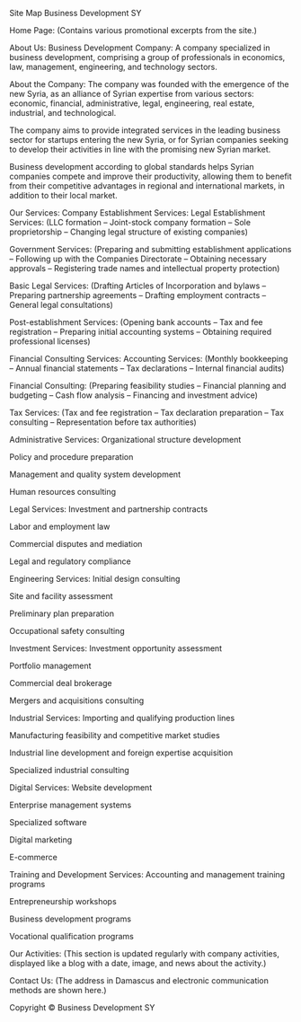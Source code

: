 Site Map
Business Development SY

Home Page:
(Contains various promotional excerpts from the site.)

About Us:
Business Development Company: A company specialized in business development, comprising a group of professionals in economics, law, management, engineering, and technology sectors.

About the Company:
The company was founded with the emergence of the new Syria, as an alliance of Syrian expertise from various sectors: economic, financial, administrative, legal, engineering, real estate, industrial, and technological.

The company aims to provide integrated services in the leading business sector for startups entering the new Syria, or for Syrian companies seeking to develop their activities in line with the promising new Syrian market.

Business development according to global standards helps Syrian companies compete and improve their productivity, allowing them to benefit from their competitive advantages in regional and international markets, in addition to their local market.

Our Services:
Company Establishment Services:
Legal Establishment Services: (LLC formation – Joint-stock company formation – Sole proprietorship – Changing legal structure of existing companies)

Government Services: (Preparing and submitting establishment applications – Following up with the Companies Directorate – Obtaining necessary approvals – Registering trade names and intellectual property protection)

Basic Legal Services: (Drafting Articles of Incorporation and bylaws – Preparing partnership agreements – Drafting employment contracts – General legal consultations)

Post-establishment Services: (Opening bank accounts – Tax and fee registration – Preparing initial accounting systems – Obtaining required professional licenses)

Financial Consulting Services:
Accounting Services: (Monthly bookkeeping – Annual financial statements – Tax declarations – Internal financial audits)

Financial Consulting: (Preparing feasibility studies – Financial planning and budgeting – Cash flow analysis – Financing and investment advice)

Tax Services: (Tax and fee registration – Tax declaration preparation – Tax consulting – Representation before tax authorities)

Administrative Services:
Organizational structure development

Policy and procedure preparation

Management and quality system development

Human resources consulting

Legal Services:
Investment and partnership contracts

Labor and employment law

Commercial disputes and mediation

Legal and regulatory compliance

Engineering Services:
Initial design consulting

Site and facility assessment

Preliminary plan preparation

Occupational safety consulting

Investment Services:
Investment opportunity assessment

Portfolio management

Commercial deal brokerage

Mergers and acquisitions consulting

Industrial Services:
Importing and qualifying production lines

Manufacturing feasibility and competitive market studies

Industrial line development and foreign expertise acquisition

Specialized industrial consulting

Digital Services:
Website development

Enterprise management systems

Specialized software

Digital marketing

E-commerce

Training and Development Services:
Accounting and management training programs

Entrepreneurship workshops

Business development programs

Vocational qualification programs

Our Activities:
(This section is updated regularly with company activities, displayed like a blog with a date, image, and news about the activity.)

Contact Us:
(The address in Damascus and electronic communication methods are shown here.)

Copyright © Business Development SY
